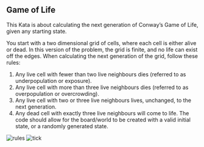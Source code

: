 Game of Life
---
This Kata is about calculating the next generation of Conway’s Game of Life, given any starting state.

You start with a two dimensional grid of cells, where each cell is either alive or dead. In this version of the problem, the grid is finite, and no life can exist off the edges. When calculating the next generation of the grid, follow these rules:

1. Any live cell with fewer than two live neighbours dies (referred to as underpopulation or exposure).
1. Any live cell with more than three live neighbours dies (referred to as overpopulation or overcrowding).
1. Any live cell with two or three live neighbours lives, unchanged, to the next generation.
1. Any dead cell with exactly three live neighbours will come to life.
The code should allow for the board/world to be created with a valid initial state, or a randomly generated state.

![rules](https://kata-log.rocks/images/game_of_life_text.jpg) ![tick](https://kata-log.rocks/images/game_of_life_graphic.jpg)
